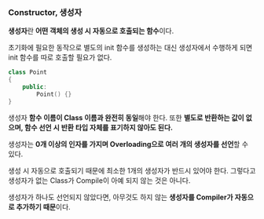 ### Constructor, 생성자

**생성자**란 **어떤 객체의 생성 시 자동으로 호출되는 함수**이다.


초기화에 필요한 동작으로 별도의 init 함수를 생성하는 대신 생성자에서 수행하게 되면 init 함수를 따로 호출할 필요가 없다. 

```cpp
class Point
{
	public: 
		Point() {}
}
```

생성자 **함수 이름이 Class 이름과 완전히 동일**해야 한다. 또한 **별도로 반환하는 값이 없으며, 함수 선언 시 반환 타입 자체를 표기하지 않아도 된다.** 

생성자는 **0개 이상의 인자를 가지며 Overloading으로 여러 개의 생성자를 선언**할 수 있다. 

생성 시 자동으로 호출되기 때문에 최소한 1개의 생성자가 반드시 있어야 한다. 그렇다고 생성자가 없는 Class가 Compile이 아예 되지 않는 것은 아니다. 

생성자가 하나도 선언되지 않았다면, 아무것도 하지 않는 **생성자를 Compiler가 자동으로 추가하기 때문**이다. 
